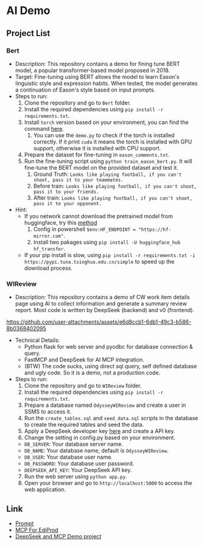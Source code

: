 # AI Demo

## Project List

### Bert

- Description: This repository contains a demo for fining tune BERT model, a popular transformer-based model proposed in 2018.
- Target: Fine-tuning using BERT allows the model to learn Eason's linguistic style and expression habits. When tested, the model generates a continuation of Eason's style based on input prompts.
- Steps to run:
  1. Clone the repository and go to `Bert` folder.
  2. Install the required dependencies using `pip install -r requirements.txt`.
  3. Install `torch` version based on your environment, you can find the command [here](https://pytorch.org/get-started/locally/).
     1. You can use the `demo.py` to check if the torch is installed correctly. If it print `cuda` it means the torch is installed with GPU support, otherwise it is installed with CPU support.
  4. Prepare the dataset for fine-tuning in `eason_comments.txt`.
  5. Run the fine-tuning script using `python train_eason_bert.py`. It will fine-tune the BERT model on the provided dataset and test it.
     1. Ground Truth: `Looks like playing football, if you can't shoot, pass it to your teammates.`
     2. Before train: `Looks like playing football, if you can't shoot, pass it to your friends.`
     3. After train: `Looks like playing football, if you can't shoot, pass it to your opponent.`
- Hint:
  - If you network cannot download the pretrained model from huggingface, try this [method](https://blog.csdn.net/qq_60074111/article/details/138977479)
    1. Config in powershell `$env:HF_ENDPOINT = "https://hf-mirror.com"`.
    2. Install two pakages using `pip install -U huggingface_hub hf_transfer`.
  - If your pip install is slow, using `pip install -r requirements.txt -i https://pypi.tuna.tsinghua.edu.cn/simple` to speed up the download process.  

### WIReview
- Description: This repository contains a demo of CW work item details page using AI to collect information and generate a summary review report. Most code is written by DeepSeek (backend) and v0 (frontend).
 
https://github.com/user-attachments/assets/e6d8ccb1-6db1-49c3-b586-8b0368402095

- Technical Details:
  - Python flask for web server and pyodbc for database connection & query.
  - FastMCP and DeepSeek for AI MCP integration.
  - (BTW) The code sucks, using direct sql query, self defined database and ugly code. So it is a demo, not a production code.
- Steps to run:
  1. Clone the repository and go to `WIReview` folder.
  2. Install the required dependencies using `pip install -r requirements.txt`.
  3. Prepare a database named `OdysseyWIReview` and create a user in SSMS to access it.
  4. Run the `create_tables.sql` and `seed_data.sql` scripts in the database to create the required tables and seed the data.
  5. Apply a DeepSeek developer key [here](https://platform.deepseek.com) and create a API key.
  6. Change the setting in config.py based on your environment.
    - `DB_SERVER`: Your database server name.
    - `DB_NAME`: Your database name, default is `OdysseyWIReview`.
    - `DB_USER`: Your database user name.
    - `DB_PASSWORD`: Your database user password.
    - `DEEPSEEK_API_KEY`: Your DeepSeek API key.
  7. Run the web server using `python app.py`.
  8. Open your browser and go to `http://localhost:5000` to access the web application.

## Link

- [Prompt](https://github.com/WiseTechGlobal/WTG.AI.Prompts)
- [MCP For EdiProd](https://github.com/WiseTechGlobal/Rating.Tools.EdiProd)
- [DeepSeek and MCP Demo project](https://github.com/wink-wink-wink555/ai-github-assistant)
